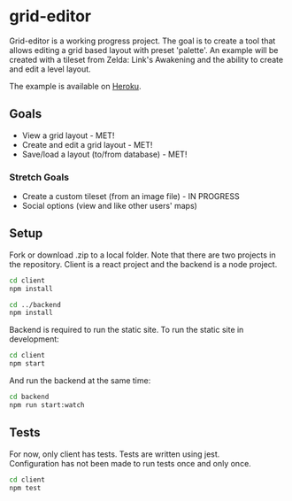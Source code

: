 # grid-editor

Grid-editor is a working progress project. The goal is to create a tool that allows editing a grid based layout with preset 'palette'. An example will be created with a tileset from Zelda: Link's Awakening and the ability to create and edit a level layout.  
  
The example is available on [Heroku](https://mysterious-meadow-32567.herokuapp.com/).
  
## Goals

- View a grid layout - MET!
- Create and edit a grid layout - MET!
- Save/load a layout (to/from database) - MET!
  
### Stretch Goals  

- Create a custom tileset (from an image file) - IN PROGRESS
- Social options (view and like other users' maps)

## Setup

Fork or download .zip to a local folder. Note that there are two projects in the repository. Client is a react project and the backend is a node project.

```bash
cd client
npm install

cd ../backend
npm install
```

Backend is required to run the static site. To run the static site in development:

```bash
cd client
npm start
```

And run the backend at the same time:

```bash
cd backend
npm run start:watch
```

## Tests

For now, only client has tests. Tests are written using jest.  
Configuration has not been made to run tests once and only once.

```bash
cd client
npm test
```
